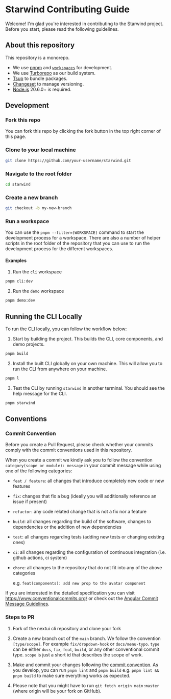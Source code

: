 # Starwind Contributing Guide

Welcome! I'm glad you're interested in contributing to the Starwind project. Before you start, please read the following guidelines.

## About this repository

This repository is a monorepo.

- We use [pnpm](https://pnpm.io) and [`workspaces`](https://pnpm.io/workspaces) for development.
- We use [Turborepo](https://turbo.build/repo) as our build system.
- [Tsup](https://tsup.egoist.sh/) to bundle packages.
- [Changeset](https://changeset.dev/) to manage versioning.
- [Node.js](https://nodejs.org/en) 20.6.0+ is required.

## Development

### Fork this repo

You can fork this repo by clicking the fork button in the top right corner of this page.

### Clone to your local machine

```bash
git clone https://github.com/your-username/starwind.git
```

### Navigate to the root folder

```bash
cd starwind
```

### Create a new branch

```bash
git checkout -b my-new-branch
```

### Run a workspace

You can use the `pnpm --filter=[WORKSPACE]` command to start the development process for a workspace. There are also a number of helper scripts in the root folder of the repository that you can use to run the development process for the different workspaces.

#### Examples

1. Run the `cli` workspace

```bash
pnpm cli:dev
```

2. Run the `demo` workspace

```bash
pnpm demo:dev
```

## Running the CLI Locally

To run the CLI locally, you can follow the workflow below:

1. Start by building the project. This builds the CLI, core components, and
   demo projects.

```bash
pnpm build
```

2. Install the built CLI globally on your own machine. This will allow you to
   run the CLI from anywhere on your machine.

```bash
pnpm l
```

3. Test the CLI by running `starwind` in another terminal. You should see the help
   message for the CLI.

```bash
pnpm starwind
```

## Conventions

### Commit Convention

Before you create a Pull Request, please check whether your commits comply with
the commit conventions used in this repository.

When you create a commit we kindly ask you to follow the convention
`category(scope or module): message` in your commit message while using one of
the following categories:

- `feat / feature`: all changes that introduce completely new code or new
  features
- `fix`: changes that fix a bug (ideally you will additionally reference an
  issue if present)
- `refactor`: any code related change that is not a fix nor a feature
- `build`: all changes regarding the build of the software, changes to
  dependencies or the addition of new dependencies
- `test`: all changes regarding tests (adding new tests or changing existing
  ones)
- `ci`: all changes regarding the configuration of continuous integration (i.e.
  github actions, ci system)
- `chore`: all changes to the repository that do not fit into any of the above
  categories

  e.g. `feat(components): add new prop to the avatar component`

If you are interested in the detailed specification you can visit
https://www.conventionalcommits.org/ or check out the
[Angular Commit Message Guidelines](https://github.com/angular/angular/blob/22b96b9/CONTRIBUTING.md#-commit-message-guidelines).

### Steps to PR

1. Fork of the nextui cli repository and clone your fork

2. Create a new branch out of the `main` branch. We follow the convention
   `[type/scope]`. For example `fix/dropdown-hook` or `docs/menu-typo`. `type`
   can be either `docs`, `fix`, `feat`, `build`, or any other conventional
   commit type. `scope` is just a short id that describes the scope of work.

3. Make and commit your changes following the
   [commit convention](https://github.com/starwind-ui/starwind-ui/blob/main/CONTRIBUTING.md#commit-convention).
   As you develop, you can run `pnpm lint` and
   `pnpm build` e.g. `pnpm lint && pnpm build` to make sure everything works as expected.

4. Please note that you might have to run `git fetch origin main:master` (where
   origin will be your fork on GitHub).
